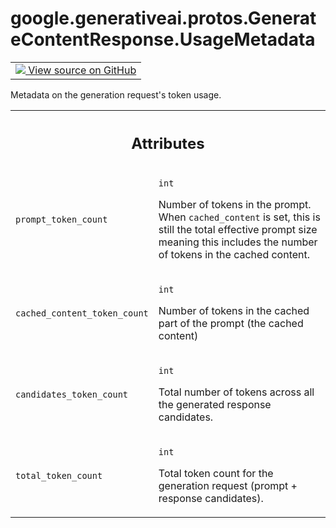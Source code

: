 
# google.generativeai.protos.GenerateContentResponse.UsageMetadata

<!-- Insert buttons and diff -->

<table class="tfo-notebook-buttons tfo-api nocontent">
<td>
  <a target="_blank" href="https://github.com/googleapis/google-cloud-python/tree/main/packages/google-ai-generativelanguage/google/ai/generativelanguage_v1beta/types/generative_service.py#L557-L591">
    <img src="https://www.tensorflow.org/images/GitHub-Mark-32px.png" />
    View source on GitHub
  </a>
</td>
</table>



Metadata on the generation request's token usage.

<!-- Placeholder for "Used in" -->




<!-- Tabular view -->
 <table class="responsive fixed orange">
<colgroup><col width="214px"><col></colgroup>
<tr><th colspan="2"><h2 class="add-link">Attributes</h2></th></tr>

<tr>
<td>

`prompt_token_count`<a id="prompt_token_count"></a>

</td>
<td>

`int`

Number of tokens in the prompt. When ``cached_content`` is
set, this is still the total effective prompt size meaning
this includes the number of tokens in the cached content.

</td>
</tr><tr>
<td>

`cached_content_token_count`<a id="cached_content_token_count"></a>

</td>
<td>

`int`

Number of tokens in the cached part of the
prompt (the cached content)

</td>
</tr><tr>
<td>

`candidates_token_count`<a id="candidates_token_count"></a>

</td>
<td>

`int`

Total number of tokens across all the
generated response candidates.

</td>
</tr><tr>
<td>

`total_token_count`<a id="total_token_count"></a>

</td>
<td>

`int`

Total token count for the generation request
(prompt + response candidates).

</td>
</tr>
</table>



